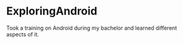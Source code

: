 # ExploringAndroid
Took a training on Android during my bachelor and learned different aspects of it.

